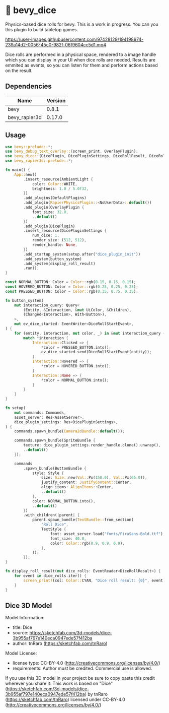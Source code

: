 # 🎲 bevy_dice

Physics-based dice rolls for bevy. This is a work in progress. You can you this plugin to build tabletop games.

https://user-images.githubusercontent.com/97428129/194198974-239a14d2-0056-45c0-982f-06f9604cc5d1.mp4

Dice rolls are performed in a physical space, rendered to a image handle which you can display in your UI when dice rolls are needed. Results are emmited as events, so you can listen for them and perform actions based on the result.

## Dependencies

| Name          | Version |
| ------------- | ------- |
| bevy          | 0.8.1   |
| bevy_rapier3d | 0.17.0  |


## Usage

```rust
use bevy::prelude::*;
use bevy_debug_text_overlay::{screen_print, OverlayPlugin};
use bevy_dice::{DicePlugin, DicePluginSettings, DiceRollResult, DiceRollStartEvent};
use bevy_rapier3d::prelude::*;

fn main() {
    App::new()
        .insert_resource(AmbientLight {
            color: Color::WHITE,
            brightness: 1.0 / 5.0f32,
        })
        .add_plugins(DefaultPlugins)
        .add_plugin(RapierPhysicsPlugin::<NoUserData>::default())
        .add_plugin(OverlayPlugin {
            font_size: 32.0,
            ..default()
        })
        .add_plugin(DicePlugin)
        .insert_resource(DicePluginSettings {
            num_dice: 1,
            render_size: (512, 512),
            render_handle: None,
        })
        .add_startup_system(setup.after("dice_plugin_init"))
        .add_system(button_system)
        .add_system(display_roll_result)
        .run();
}

const NORMAL_BUTTON: Color = Color::rgb(0.15, 0.15, 0.15);
const HOVERED_BUTTON: Color = Color::rgb(0.25, 0.25, 0.25);
const PRESSED_BUTTON: Color = Color::rgb(0.35, 0.75, 0.35);

fn button_system(
    mut interaction_query: Query<
        (Entity, &Interaction, &mut UiColor, &Children),
        (Changed<Interaction>, With<Button>),
    >,
    mut ev_dice_started: EventWriter<DiceRollStartEvent>,
) {
    for (entity, interaction, mut color, _) in &mut interaction_query {
        match *interaction {
            Interaction::Clicked => {
                *color = PRESSED_BUTTON.into();
                ev_dice_started.send(DiceRollStartEvent(entity));
            }
            Interaction::Hovered => {
                *color = HOVERED_BUTTON.into();
            }
            Interaction::None => {
                *color = NORMAL_BUTTON.into();
            }
        }
    }
}

fn setup(
    mut commands: Commands,
    asset_server: Res<AssetServer>,
    dice_plugin_settings: Res<DicePluginSettings>,
) {
    commands.spawn_bundle(Camera2dBundle::default());

    commands.spawn_bundle(SpriteBundle {
        texture: dice_plugin_settings.render_handle.clone().unwrap(),
        ..default()
    });

    commands
        .spawn_bundle(ButtonBundle {
            style: Style {
                size: Size::new(Val::Px(150.0), Val::Px(65.0)),
                justify_content: JustifyContent::Center,
                align_items: AlignItems::Center,
                ..default()
            },
            color: NORMAL_BUTTON.into(),
            ..default()
        })
        .with_children(|parent| {
            parent.spawn_bundle(TextBundle::from_section(
                "Roll Dice",
                TextStyle {
                    font: asset_server.load("fonts/FiraSans-Bold.ttf"),
                    font_size: 40.0,
                    color: Color::rgb(0.9, 0.9, 0.9),
                },
            ));
        });
}

fn display_roll_result(mut dice_rolls: EventReader<DiceRollResult>) {
    for event in dice_rolls.iter() {
        screen_print!(col: Color::CYAN, "Dice roll result: {0}", event.value[0]);
    }
}

````

## Dice 3D Model

Model Information:

- title: Dice
- source: https://sketchfab.com/3d-models/dice-3b955af797e140eca0947ede57f412ba
- author: tnRaro (https://sketchfab.com/tnRaro)

Model License:

- license type: CC-BY-4.0 (http://creativecommons.org/licenses/by/4.0/)
- requirements: Author must be credited. Commercial use is allowed.

If you use this 3D model in your project be sure to copy paste this credit wherever you share it:
This work is based on "Dice" (https://sketchfab.com/3d-models/dice-3b955af797e140eca0947ede57f412ba) by tnRaro (https://sketchfab.com/tnRaro) licensed under CC-BY-4.0 (http://creativecommons.org/licenses/by/4.0/)
